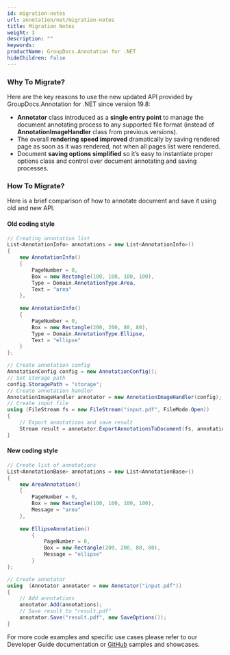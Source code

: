 ```yaml
---
id: migration-notes
url: annotation/net/migration-notes
title: Migration Notes
weight: 3
description: ""
keywords: 
productName: GroupDocs.Annotation for .NET
hideChildren: False
---
```

### Why To Migrate?

Here are the key reasons to use the new updated API provided by GroupDocs.Annotation for .NET since version 19.8:
*   **Annotator** class introduced as a **single entry point** to manage the document annotating process to any supported file format (instead of **AnnotationImageHandler** class from previous versions).
*   The overall **rendering speed improved** dramatically by saving rendered page as soon as it was rendered, not when all pages list were rendered.
*   Document **saving options simplified** so it’s easy to instantiate proper options class and control over document annotating and saving processes.

### How To Migrate?
Here is a brief comparison of how to annotate document and save it using old and new API.

#### Old coding style
```csharp
// Creating annotation list
List<AnnotationInfo> annotations = new List<AnnotationInfo>()
{
    new AnnotationInfo()
    {
        PageNumber = 0,
        Box = new Rectangle(100, 100, 100, 100),
        Type = Domain.AnnotationType.Area,
        Text = "area"
    },
                
    new AnnotationInfo()
    {
        PageNumber = 0,
        Box = new Rectangle(200, 200, 80, 80),
        Type = Domain.AnnotationType.Ellipse,
        Text = "ellipse"
    }
};

// Create annotation config
AnnotationConfig config = new AnnotationConfig();
// Set storage path
config.StoragePath = "storage";
// Create annotation handler
AnnotationImageHandler annotator = new AnnotationImageHandler(config);
// Create input file
using (FileStream fs = new FileStream("input.pdf", FileMode.Open))
{
    // Export annotations and save result
    Stream result = annotator.ExportAnnotationsToDocument(fs, annotations);
}
```

#### New coding style
```csharp
// Create list of annotations
List<AnnotationBase> annotations = new List<AnnotationBase>()
{
    new AreaAnnotation()
    {
        PageNumber = 0,
        Box = new Rectangle(100, 100, 100, 100),
        Message = "area"
    },
                
    new EllipseAnnotation()
        {
            PageNumber = 0,
            Box = new Rectangle(200, 200, 80, 80),
            Message = "ellipse"
        }
};

// Create annotator
using  (Annotator annotator = new Annotator("input.pdf"))
{
    // Add annotations
    annotator.Add(annotations);
    // Save result to "result.pdf"
    annotator.Save("result.pdf", new SaveOptions());
}
```
  
For more code examples and specific use cases please refer to our Developer Guide documentation or [GitHub](https://github.com/groupdocs-annotation/GroupDocs.Annotation-for-.NET) samples and showcases.
